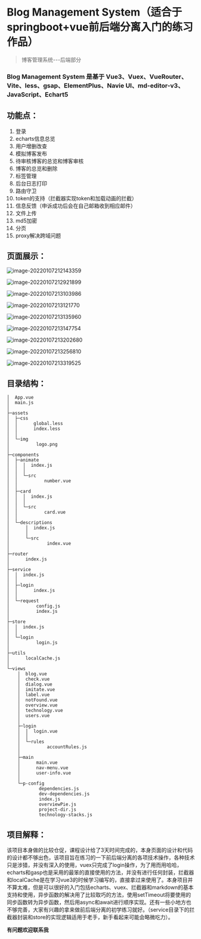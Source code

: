 # Blog Management System（适合于springboot+vue前后端分离入门的练习作品）

> 博客管理系统---后端部分

### Blog Management System 是基于 Vue3、Vuex、VueRouter、Vite、less、gsap、ElementPlus、Navie UI、md-editor-v3、JavaScript、Echart5

## 功能点：

1. 登录
2. echarts信息总览
3. 用户增删改查
4. 模拟博客发布
5. 待审核博客的总览和博客审核
6. 博客的总览和删除
7. 标签管理
8. 后台日志打印
9. 路由守卫
10. token的支持（拦截器实现token和加载动画的拦截）
11. 信息反馈（申诉成功后会在自己邮箱收到相应邮件）
12. 文件上传
13. md5加密
14. 分页
15. proxy解决跨域问题

## 页面展示：

![image-20220107212143359](http://mingxuan3569.oss-cn-beijing.aliyuncs.com/image/image-20220107212143359.png)

![image-20220107212921899](http://mingxuan3569.oss-cn-beijing.aliyuncs.com/image/image-20220107212921899.png)

![image-20220107213103986](http://mingxuan3569.oss-cn-beijing.aliyuncs.com/image/image-20220107213103986.png)

![image-20220107213121770](http://mingxuan3569.oss-cn-beijing.aliyuncs.com/image/image-20220107213121770.png)

![image-20220107213135960](http://mingxuan3569.oss-cn-beijing.aliyuncs.com/image/image-20220107213135960.png)

![image-20220107213147754](http://mingxuan3569.oss-cn-beijing.aliyuncs.com/image/image-20220107213147754.png)

![image-20220107213202680](http://mingxuan3569.oss-cn-beijing.aliyuncs.com/image/image-20220107213202680.png)


![image-20220107213256810](http://mingxuan3569.oss-cn-beijing.aliyuncs.com/image/image-20220107213247034.png)

![image-20220107213319525](http://mingxuan3569.oss-cn-beijing.aliyuncs.com/image/image-20220107213256810.png)

## 目录结构：

``` 
│  App.vue
│  main.js
│
├─assets
│  ├─css
│  │      global.less     
│  │      index.less      
│  │
│  └─img
│          logo.png       
│
├─components
│  ├─animate
│  │  │  index.js
│  │  │
│  │  └─src
│  │          number.vue  
│  │
│  ├─card
│  │  │  index.js
│  │  │
│  │  └─src
│  │          card.vue
│  │
│  └─descriptions
│      │  index.js
│      │
│      └─src
│              index.vue
│
├─router
│      index.js
│
├─service
│  │  index.js
│  │
│  ├─login
│  │      index.js
│  │
│  └─request
│          config.js
│          index.js
│
├─store
│  │  index.js
│  │
│  └─login
│          login.js
│
├─utils
│      localCache.js
│
└─views
    │  blog.vue
    │  check.vue
    │  dialog.vue
    │  imitate.vue
    │  label.vue
    │  notFound.vue
    │  overview.vue
    │  technology.vue
    │  users.vue
    │
    ├─login
    │  │  login.vue
    │  │
    │  └─rules
    │          accountRules.js
    │
    ├─main
    │      main.vue
    │      nav-menu.vue
    │      user-info.vue
    │
    └─p-config
            dependencies.js
            dev-dependencies.js
            index.js
            overviewPie.js
            project-dir.js
            technology-stacks.js
```



## 项目解释：

该项目本身做的比较仓促，课程设计给了3天时间完成的，本身页面的设计和代码的设计都不够出色，该项目旨在练习的一下前后端分离的各项技术操作，各种技术只是涉猎，并没有深入的使用，vuex只完成了login操作，为了用而用哈哈，echarts和gasp也是采用的最笨的直接使用的方法，并没有进行任何封装，拦截器和localCache是在学习vue3的时候学习编写的，直接拿过来使用了。本身项目并不算太难，但是可以很好的入门包括echarts、vuex、拦截器和markdown的基本支持和使用，异步函数的解决用了比较取巧的方法，使用setTimeout将要使用的同步函数转为异步函数，然后用async和await进行顺序实现。还有一些小地方也不够完善，大家有兴趣的拿来做前后端分离的初学练习就好。（service目录下的拦截器封装和store的实现逻辑适用于老手，新手看起来可能会略微吃力）。

**有问题欢迎联系我**

